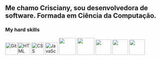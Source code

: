 <!DOCTYPE html>
<html>
<head>
<link rel="stylesheet" href="https://cdn.jsdelivr.net/gh/devicons/devicon@v2.15.1/devicon.min.css">          
</head>
<body>
<h2>Me chamo Crisciany, sou desenvolvedora de software. Formada em Ciência da Computação.</h2>

<h3> My hard skills</h3>

<img alt="Git" src="https://cdn.jsdelivr.net/gh/devicons/devicon/icons/git/git-original.svg" width=40 height=40 /><img alt="HTML" src="https://cdn.jsdelivr.net/gh/devicons/devicon/icons/html5/html5-original.svg" width=40 height=40 /> <img alt="CSS" src="https://cdn.jsdelivr.net/gh/devicons/devicon/icons/css3/css3-original.svg" width=40 height=40 /> <img alt="JavaScript" src="https://cdn.jsdelivr.net/gh/devicons/devicon/icons/javascript/javascript-original.svg" width=40 height=40 />
<img src="https://cdn.jsdelivr.net/gh/devicons/devicon/icons/php/php-original.svg" width=55 height=55 />
<img src="https://cdn.jsdelivr.net/gh/devicons/devicon/icons/mysql/mysql-original-wordmark.svg" width=55 height=55/>
<img src="https://cdn.jsdelivr.net/gh/devicons/devicon/icons/bootstrap/bootstrap-original.svg" width=50 height=50/>
<img src="https://cdn.jsdelivr.net/gh/devicons/devicon/icons/laravel/laravel-plain-wordmark.svg" width=50 height=50/>
<img src="https://cdn.jsdelivr.net/gh/devicons/devicon/icons/jquery/jquery-plain-wordmark.svg" width=50 height=50/>
<i class="devicon-nodejs-plain-wordmark"></i>
</body>
</html>
